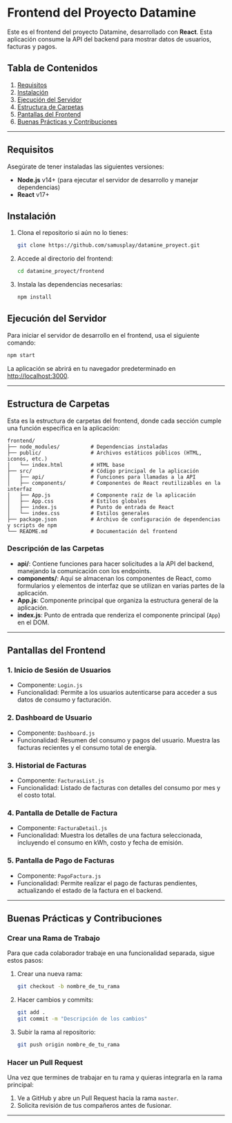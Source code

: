 
# Frontend del Proyecto Datamine

Este es el frontend del proyecto Datamine, desarrollado con **React**. Esta aplicación consume la API del backend para mostrar datos de usuarios, facturas y pagos.

## Tabla de Contenidos

1. [Requisitos](#requisitos)
2. [Instalación](#instalación)
3. [Ejecución del Servidor](#ejecución-del-servidor)
4. [Estructura de Carpetas](#estructura-de-carpetas)
5. [Pantallas del Frontend](#pantallas-del-frontend)
6. [Buenas Prácticas y Contribuciones](#buenas-prácticas-y-contribuciones)

---

## Requisitos

Asegúrate de tener instaladas las siguientes versiones:

- **Node.js** v14+ (para ejecutar el servidor de desarrollo y manejar dependencias)
- **React** v17+

## Instalación

1. Clona el repositorio si aún no lo tienes:

   ```bash
   git clone https://github.com/samusplay/datamine_proyect.git
   ```

2. Accede al directorio del frontend:

   ```bash
   cd datamine_proyect/frontend
   ```

3. Instala las dependencias necesarias:

   ```bash
   npm install
   ```

## Ejecución del Servidor

Para iniciar el servidor de desarrollo en el frontend, usa el siguiente comando:

```bash
npm start
```

La aplicación se abrirá en tu navegador predeterminado en [http://localhost:3000](http://localhost:3000).

---

## Estructura de Carpetas

Esta es la estructura de carpetas del frontend, donde cada sección cumple una función específica en la aplicación:

```
frontend/
├── node_modules/          # Dependencias instaladas
├── public/                # Archivos estáticos públicos (HTML, iconos, etc.)
│   └── index.html         # HTML base
├── src/                   # Código principal de la aplicación
│   ├── api/               # Funciones para llamadas a la API
│   ├── components/        # Componentes de React reutilizables en la interfaz
│   ├── App.js             # Componente raíz de la aplicación
│   ├── App.css            # Estilos globales
│   ├── index.js           # Punto de entrada de React
│   └── index.css          # Estilos generales
├── package.json           # Archivo de configuración de dependencias y scripts de npm
└── README.md              # Documentación del frontend
```

### Descripción de las Carpetas

- **api/**: Contiene funciones para hacer solicitudes a la API del backend, manejando la comunicación con los endpoints.
- **components/**: Aquí se almacenan los componentes de React, como formularios y elementos de interfaz que se utilizan en varias partes de la aplicación.
- **App.js**: Componente principal que organiza la estructura general de la aplicación.
- **index.js**: Punto de entrada que renderiza el componente principal (`App`) en el DOM.

---

## Pantallas del Frontend

### 1. **Inicio de Sesión de Usuarios**
   - Componente: `Login.js`
   - Funcionalidad: Permite a los usuarios autenticarse para acceder a sus datos de consumo y facturación.

### 2. **Dashboard de Usuario**
   - Componente: `Dashboard.js`
   - Funcionalidad: Resumen del consumo y pagos del usuario. Muestra las facturas recientes y el consumo total de energía.

### 3. **Historial de Facturas**
   - Componente: `FacturasList.js`
   - Funcionalidad: Listado de facturas con detalles del consumo por mes y el costo total.

### 4. **Pantalla de Detalle de Factura**
   - Componente: `FacturaDetail.js`
   - Funcionalidad: Muestra los detalles de una factura seleccionada, incluyendo el consumo en kWh, costo y fecha de emisión.

### 5. **Pantalla de Pago de Facturas**
   - Componente: `PagoFactura.js`
   - Funcionalidad: Permite realizar el pago de facturas pendientes, actualizando el estado de la factura en el backend.

---

## Buenas Prácticas y Contribuciones

### Crear una Rama de Trabajo

Para que cada colaborador trabaje en una funcionalidad separada, sigue estos pasos:

1. Crear una nueva rama:

   ```bash
   git checkout -b nombre_de_tu_rama
   ```

2. Hacer cambios y commits:

   ```bash
   git add .
   git commit -m "Descripción de los cambios"
   ```

3. Subir la rama al repositorio:

   ```bash
   git push origin nombre_de_tu_rama
   ```

### Hacer un Pull Request

Una vez que termines de trabajar en tu rama y quieras integrarla en la rama principal:

1. Ve a GitHub y abre un Pull Request hacia la rama `master`.
2. Solicita revisión de tus compañeros antes de fusionar.

---



